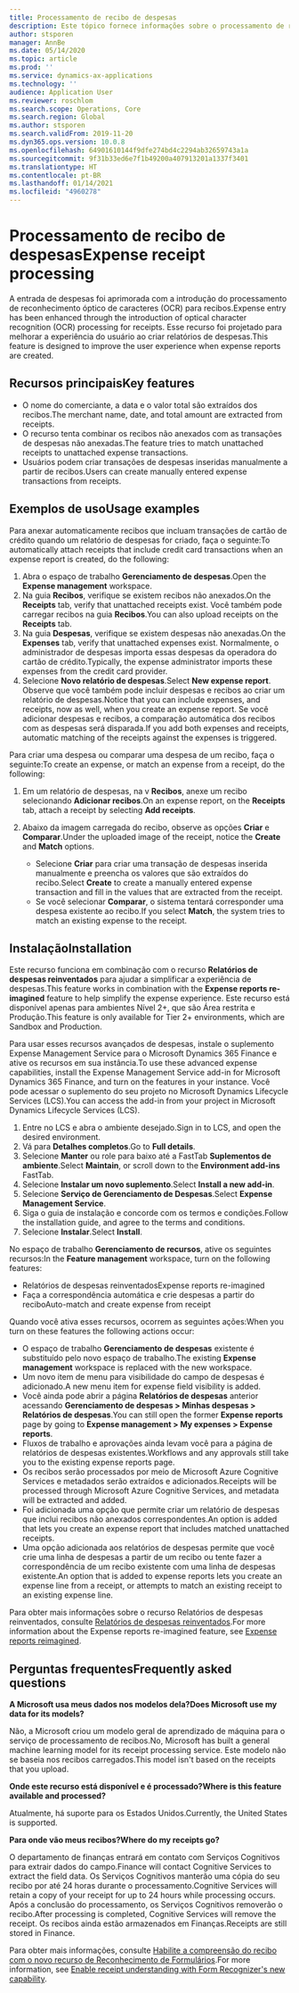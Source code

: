 ```yaml
---
title: Processamento de recibo de despesas
description: Este tópico fornece informações sobre o processamento de reconhecimento óptico de caracteres (OCR) para recibos. Esse recurso foi projetado para melhorar a experiência do usuário ao criar relatórios de despesas no Microsoft Dynamics 365 Finance.
author: stsporen
manager: AnnBe
ms.date: 05/14/2020
ms.topic: article
ms.prod: ''
ms.service: dynamics-ax-applications
ms.technology: ''
audience: Application User
ms.reviewer: roschlom
ms.search.scope: Operations, Core
ms.search.region: Global
ms.author: stsporen
ms.search.validFrom: 2019-11-20
ms.dyn365.ops.version: 10.0.8
ms.openlocfilehash: 64901610144f9dfe274bd4c2294ab32659743a1a
ms.sourcegitcommit: 9f31b33ed6e7f1b49200a407913201a1337f3401
ms.translationtype: HT
ms.contentlocale: pt-BR
ms.lasthandoff: 01/14/2021
ms.locfileid: "4960278"
---
```

# <a name="expense-receipt-processing"></a><span data-ttu-id="80fcb-104">Processamento de recibo de despesas</span><span class="sxs-lookup"><span data-stu-id="80fcb-104">Expense receipt processing</span></span>

<span data-ttu-id="80fcb-105">A entrada de despesas foi aprimorada com a introdução do processamento de reconhecimento óptico de caracteres (OCR) para recibos.</span><span class="sxs-lookup"><span data-stu-id="80fcb-105">Expense entry has been enhanced through the introduction of optical character recognition (OCR) processing for receipts.</span></span> <span data-ttu-id="80fcb-106">Esse recurso foi projetado para melhorar a experiência do usuário ao criar relatórios de despesas.</span><span class="sxs-lookup"><span data-stu-id="80fcb-106">This feature is designed to improve the user experience when expense reports are created.</span></span>

## <a name="key-features"></a><span data-ttu-id="80fcb-107">Recursos principais</span><span class="sxs-lookup"><span data-stu-id="80fcb-107">Key features</span></span>

- <span data-ttu-id="80fcb-108">O nome do comerciante, a data e o valor total são extraídos dos recibos.</span><span class="sxs-lookup"><span data-stu-id="80fcb-108">The merchant name, date, and total amount are extracted from receipts.</span></span>
- <span data-ttu-id="80fcb-109">O recurso tenta combinar os recibos não anexados com as transações de despesas não anexadas.</span><span class="sxs-lookup"><span data-stu-id="80fcb-109">The feature tries to match unattached receipts to unattached expense transactions.</span></span>
- <span data-ttu-id="80fcb-110">Usuários podem criar transações de despesas inseridas manualmente a partir de recibos.</span><span class="sxs-lookup"><span data-stu-id="80fcb-110">Users can create manually entered expense transactions from receipts.</span></span>

## <a name="usage-examples"></a><span data-ttu-id="80fcb-111">Exemplos de uso</span><span class="sxs-lookup"><span data-stu-id="80fcb-111">Usage examples</span></span>

<span data-ttu-id="80fcb-112">Para anexar automaticamente recibos que incluam transações de cartão de crédito quando um relatório de despesas for criado, faça o seguinte:</span><span class="sxs-lookup"><span data-stu-id="80fcb-112">To automatically attach receipts that include credit card transactions when an expense report is created, do the following:</span></span>

  1. <span data-ttu-id="80fcb-113">Abra o espaço de trabalho **Gerenciamento de despesas**.</span><span class="sxs-lookup"><span data-stu-id="80fcb-113">Open the **Expense management** workspace.</span></span>
  2. <span data-ttu-id="80fcb-114">Na guia **Recibos**, verifique se existem recibos não anexados.</span><span class="sxs-lookup"><span data-stu-id="80fcb-114">On the **Receipts** tab, verify that unattached receipts exist.</span></span> <span data-ttu-id="80fcb-115">Você também pode carregar recibos na guia **Recibos**.</span><span class="sxs-lookup"><span data-stu-id="80fcb-115">You can also upload receipts on the **Receipts** tab.</span></span>
  3. <span data-ttu-id="80fcb-116">Na guia **Despesas**, verifique se existem despesas não anexadas.</span><span class="sxs-lookup"><span data-stu-id="80fcb-116">On the **Expenses** tab, verify that unattached expenses exist.</span></span> <span data-ttu-id="80fcb-117">Normalmente, o administrador de despesas importa essas despesas da operadora do cartão de crédito.</span><span class="sxs-lookup"><span data-stu-id="80fcb-117">Typically, the expense administrator imports these expenses from the credit card provider.</span></span>
  4. <span data-ttu-id="80fcb-118">Selecione **Novo relatório de despesas**.</span><span class="sxs-lookup"><span data-stu-id="80fcb-118">Select **New expense report**.</span></span> <span data-ttu-id="80fcb-119">Observe que você também pode incluir despesas e recibos ao criar um relatório de despesas.</span><span class="sxs-lookup"><span data-stu-id="80fcb-119">Notice that you can include expenses, and receipts, now as well, when you create an expense report.</span></span> <span data-ttu-id="80fcb-120">Se você adicionar despesas e recibos, a comparação automática dos recibos com as despesas será disparada.</span><span class="sxs-lookup"><span data-stu-id="80fcb-120">If you add both expenses and receipts, automatic matching of the receipts against the expenses is triggered.</span></span>

<span data-ttu-id="80fcb-121">Para criar uma despesa ou comparar uma despesa de um recibo, faça o seguinte:</span><span class="sxs-lookup"><span data-stu-id="80fcb-121">To create an expense, or match an expense from a receipt, do the following:</span></span>

  1. <span data-ttu-id="80fcb-122">Em um relatório de despesas, na v **Recibos**, anexe um recibo selecionando **Adicionar recibos**.</span><span class="sxs-lookup"><span data-stu-id="80fcb-122">On an expense report, on the **Receipts** tab, attach a receipt by selecting **Add receipts**.</span></span>
  2. <span data-ttu-id="80fcb-123">Abaixo da imagem carregada do recibo, observe as opções **Criar** e **Comparar**.</span><span class="sxs-lookup"><span data-stu-id="80fcb-123">Under the uploaded image of the receipt, notice the **Create** and **Match** options.</span></span>

      - <span data-ttu-id="80fcb-124">Selecione **Criar** para criar uma transação de despesas inserida manualmente e preencha os valores que são extraídos do recibo.</span><span class="sxs-lookup"><span data-stu-id="80fcb-124">Select **Create** to create a manually entered expense transaction and fill in the values that are extracted from the receipt.</span></span>
      - <span data-ttu-id="80fcb-125">Se você selecionar **Comparar**, o sistema tentará corresponder uma despesa existente ao recibo.</span><span class="sxs-lookup"><span data-stu-id="80fcb-125">If you select **Match**, the system tries to match an existing expense to the receipt.</span></span>

## <a name="installation"></a><span data-ttu-id="80fcb-126">Instalação</span><span class="sxs-lookup"><span data-stu-id="80fcb-126">Installation</span></span>

<span data-ttu-id="80fcb-127">Este recurso funciona em combinação com o recurso **Relatórios de despesas reinventados** para ajudar a simplificar a experiência de despesas.</span><span class="sxs-lookup"><span data-stu-id="80fcb-127">This feature works in combination with the **Expense reports re-imagined** feature to help simplify the expense experience.</span></span> <span data-ttu-id="80fcb-128">Este recurso está disponível apenas para ambientes Nível 2+, que são Área restrita e Produção.</span><span class="sxs-lookup"><span data-stu-id="80fcb-128">This feature is only available for Tier 2+ environments, which are Sandbox and Production.</span></span>

<span data-ttu-id="80fcb-129">Para usar esses recursos avançados de despesas, instale o suplemento Expense Management Service para o Microsoft Dynamics 365 Finance e ative os recursos em sua instância.</span><span class="sxs-lookup"><span data-stu-id="80fcb-129">To use these advanced expense capabilities, install the Expense Management Service add-in for Microsoft Dynamics 365 Finance, and turn on the features in your instance.</span></span> <span data-ttu-id="80fcb-130">Você pode acessar o suplemento do seu projeto no Microsoft Dynamics Lifecycle Services (LCS).</span><span class="sxs-lookup"><span data-stu-id="80fcb-130">You can access the add-in from your project in Microsoft Dynamics Lifecycle Services (LCS).</span></span>

1. <span data-ttu-id="80fcb-131">Entre no LCS e abra o ambiente desejado.</span><span class="sxs-lookup"><span data-stu-id="80fcb-131">Sign in to LCS, and open the desired environment.</span></span>
2. <span data-ttu-id="80fcb-132">Vá para **Detalhes completos**.</span><span class="sxs-lookup"><span data-stu-id="80fcb-132">Go to **Full details**.</span></span>
3. <span data-ttu-id="80fcb-133">Selecione **Manter** ou role para baixo até a FastTab **Suplementos de ambiente**.</span><span class="sxs-lookup"><span data-stu-id="80fcb-133">Select **Maintain**, or scroll down to the **Environment add-ins** FastTab.</span></span>
4. <span data-ttu-id="80fcb-134">Selecione **Instalar um novo suplemento**.</span><span class="sxs-lookup"><span data-stu-id="80fcb-134">Select **Install a new add-in**.</span></span>
5. <span data-ttu-id="80fcb-135">Selecione **Serviço de Gerenciamento de Despesas**.</span><span class="sxs-lookup"><span data-stu-id="80fcb-135">Select **Expense Management Service**.</span></span>
6. <span data-ttu-id="80fcb-136">Siga o guia de instalação e concorde com os termos e condições.</span><span class="sxs-lookup"><span data-stu-id="80fcb-136">Follow the installation guide, and agree to the terms and conditions.</span></span>
7. <span data-ttu-id="80fcb-137">Selecione **Instalar**.</span><span class="sxs-lookup"><span data-stu-id="80fcb-137">Select **Install**.</span></span>

<span data-ttu-id="80fcb-138">No espaço de trabalho **Gerenciamento de recursos**, ative os seguintes recursos:</span><span class="sxs-lookup"><span data-stu-id="80fcb-138">In the **Feature management** workspace, turn on the following features:</span></span>

- <span data-ttu-id="80fcb-139">Relatórios de despesas reinventados</span><span class="sxs-lookup"><span data-stu-id="80fcb-139">Expense reports re-imagined</span></span>
- <span data-ttu-id="80fcb-140">Faça a correspondência automática e crie despesas a partir do recibo</span><span class="sxs-lookup"><span data-stu-id="80fcb-140">Auto-match and create expense from receipt</span></span>

<span data-ttu-id="80fcb-141">Quando você ativa esses recursos, ocorrem as seguintes ações:</span><span class="sxs-lookup"><span data-stu-id="80fcb-141">When you turn on these features the following actions occur:</span></span>

- <span data-ttu-id="80fcb-142">O espaço de trabalho **Gerenciamento de despesas** existente é substituído pelo novo espaço de trabalho.</span><span class="sxs-lookup"><span data-stu-id="80fcb-142">The existing **Expense management** workspace is replaced with the new workspace.</span></span>
- <span data-ttu-id="80fcb-143">Um novo item de menu para visibilidade do campo de despesas é adicionado.</span><span class="sxs-lookup"><span data-stu-id="80fcb-143">A new menu item for expense field visibility is added.</span></span>
- <span data-ttu-id="80fcb-144">Você ainda pode abrir a página **Relatórios de despesas** anterior acessando **Gerenciamento de despesas > Minhas despesas > Relatórios de despesas**.</span><span class="sxs-lookup"><span data-stu-id="80fcb-144">You can still open the former **Expense reports** page by going to **Expense management > My expenses > Expense reports**.</span></span>
- <span data-ttu-id="80fcb-145">Fluxos de trabalho e aprovações ainda levam você para a página de relatórios de despesas existentes.</span><span class="sxs-lookup"><span data-stu-id="80fcb-145">Workflows and any approvals still take you to the existing expense reports page.</span></span>
- <span data-ttu-id="80fcb-146">Os recibos serão processados por meio de Microsoft Azure Cognitive Services e metadados serão extraídos e adicionados.</span><span class="sxs-lookup"><span data-stu-id="80fcb-146">Receipts will be processed through Microsoft Azure Cognitive Services, and metadata will be extracted and added.</span></span>
- <span data-ttu-id="80fcb-147">Foi adicionada uma opção que permite criar um relatório de despesas que inclui recibos não anexados correspondentes.</span><span class="sxs-lookup"><span data-stu-id="80fcb-147">An option is added that lets you create an expense report that includes matched unattached receipts.</span></span>
- <span data-ttu-id="80fcb-148">Uma opção adicionada aos relatórios de despesas permite que você crie uma linha de despesas a partir de um recibo ou tente fazer a correspondência de um recibo existente com uma linha de despesas existente.</span><span class="sxs-lookup"><span data-stu-id="80fcb-148">An option that is added to expense reports lets you create an expense line from a receipt, or attempts to match an existing receipt to an existing expense line.</span></span>

<span data-ttu-id="80fcb-149">Para obter mais informações sobre o recurso Relatórios de despesas reinventados, consulte [Relatórios de despesas reinventados](ExpenseWorkspaceNew.md).</span><span class="sxs-lookup"><span data-stu-id="80fcb-149">For more information about the Expense reports re-imagined feature, see [Expense reports reimagined](ExpenseWorkspaceNew.md).</span></span>

## <a name="frequently-asked-questions"></a><span data-ttu-id="80fcb-150">Perguntas frequentes</span><span class="sxs-lookup"><span data-stu-id="80fcb-150">Frequently asked questions</span></span>

<span data-ttu-id="80fcb-151">**A Microsoft usa meus dados nos modelos dela?**</span><span class="sxs-lookup"><span data-stu-id="80fcb-151">**Does Microsoft use my data for its models?**</span></span>

<span data-ttu-id="80fcb-152">Não, a Microsoft criou um modelo geral de aprendizado de máquina para o serviço de processamento de recibos.</span><span class="sxs-lookup"><span data-stu-id="80fcb-152">No, Microsoft has built a general machine learning model for its receipt processing service.</span></span> <span data-ttu-id="80fcb-153">Este modelo não se baseia nos recibos carregados.</span><span class="sxs-lookup"><span data-stu-id="80fcb-153">This model isn't based on the receipts that you upload.</span></span>

<span data-ttu-id="80fcb-154">**Onde este recurso está disponível e é processado?**</span><span class="sxs-lookup"><span data-stu-id="80fcb-154">**Where is this feature available and processed?**</span></span>

<span data-ttu-id="80fcb-155">Atualmente, há suporte para os Estados Unidos.</span><span class="sxs-lookup"><span data-stu-id="80fcb-155">Currently, the United States is supported.</span></span>

<span data-ttu-id="80fcb-156">**Para onde vão meus recibos?**</span><span class="sxs-lookup"><span data-stu-id="80fcb-156">**Where do my receipts go?**</span></span>

<span data-ttu-id="80fcb-157">O departamento de finanças entrará em contato com Serviços Cognitivos para extrair dados do campo.</span><span class="sxs-lookup"><span data-stu-id="80fcb-157">Finance will contact Cognitive Services to extract the field data.</span></span> <span data-ttu-id="80fcb-158">Os Serviços Cognitivos manterão uma cópia do seu recibo por até 24 horas durante o processamento.</span><span class="sxs-lookup"><span data-stu-id="80fcb-158">Cognitive Services will retain a copy of your receipt for up to 24 hours while processing occurs.</span></span> <span data-ttu-id="80fcb-159">Após a conclusão do processamento, os Serviços Cognitivos removerão o recibo.</span><span class="sxs-lookup"><span data-stu-id="80fcb-159">After processing is completed, Cognitive Services will remove the receipt.</span></span> <span data-ttu-id="80fcb-160">Os recibos ainda estão armazenados em Finanças.</span><span class="sxs-lookup"><span data-stu-id="80fcb-160">Receipts are still stored in Finance.</span></span>

<span data-ttu-id="80fcb-161">Para obter mais informações, consulte [Habilite a compreensão do recibo com o novo recurso de Reconhecimento de Formulários](https://azure.microsoft.com/blog/enable-receipt-understanding-with-form-recognizer-s-new-capability/).</span><span class="sxs-lookup"><span data-stu-id="80fcb-161">For more information, see [Enable receipt understanding with Form Recognizer's new capability](https://azure.microsoft.com/blog/enable-receipt-understanding-with-form-recognizer-s-new-capability/).</span></span>
